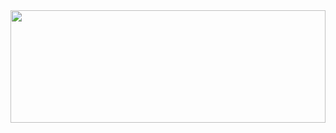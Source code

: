 <a href="https://youtu.be/oAk-UHMqOEM?feature=shared">
  <img src="https://render.gitanimals.org/lines/qwerty00ui88?pet-id=644542122694792064" width="100%" height="180" />
</a>
